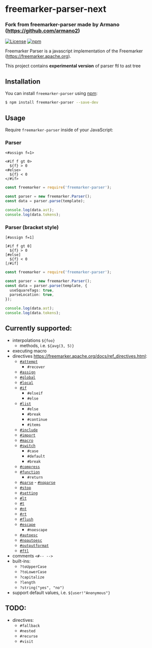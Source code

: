 # freemarker-parser-next

### Fork from freemarker-parser made by Armano (https://github.com/armano2)

<!-- [![Codecov](https://img.shields.io/codecov/c/github/armano2/freemarker-parser.svg)](https://codecov.io/gh/armano2/freemarker-parser/tree/master) -->

[![License](https://img.shields.io/github/license/marceloadsj/freemarker-parser.svg)](https://github.com/marceloadsj/freemarker-parser/blob/master/LICENSE.md)
[![npm](https://img.shields.io/npm/v/freemarker-parser-next.svg)](https://www.npmjs.com/package/freemarker-parser-next)

Freemarker Parser is a javascript implementation of the Freemarker (https://freemarker.apache.org).

This project contains **experimental version** of parser ftl to ast tree

## Installation

You can install `freemarker-parser` using [npm](https://npmjs.com):

```bash
$ npm install freemarker-parser --save-dev
```

## Usage

Require `freemarker-parser` inside of your JavaScript:

### Parser

```ftl
<#assign f=1>

<#if f gt 0>
  ${f} > 0
<#else>
  ${f} < 0
</#if>
```

```ts
const freemarker = require('freemarker-parser');

const parser = new freemarker.Parser();
const data = parser.parse(template);

console.log(data.ast);
console.log(data.tokens);
```

### Parser (bracket style)

```ftl
[#assign f=1]

[#if f gt 0]
  ${f} > 0
[#else]
  ${f} < 0
[/#if]
```

```ts
const freemarker = require('freemarker-parser');

const parser = new freemarker.Parser();
const data = parser.parse(template, {
  useSquareTags: true,
  parseLocation: true,
});

console.log(data.ast);
console.log(data.tokens);
```

## Currently supported:

- interpolations `${foo}`
  - methods, i.e. `${avg(3, 5)}`
- executing macro
- directives https://freemarker.apache.org/docs/ref_directives.html:
  - [`#attempt`](https://freemarker.apache.org/docs/ref_directive_attempt.html)
    - `#recover`
  - [`#assign`](https://freemarker.apache.org/docs/ref_directive_assign.html)
  - [`#global`](https://freemarker.apache.org/docs/ref_directive_global.html)
  - [`#local`](https://freemarker.apache.org/docs/ref_directive_local.html)
  - [`#if`](https://freemarker.apache.org/docs/ref_directive_if.html)
    - `#elseif`
    - `#else`
  - [`#list`](https://freemarker.apache.org/docs/ref_directive_list.html)
    - `#else`
    - `#break`
    - `#continue`
    - `#items`
  - [`#include`](https://freemarker.apache.org/docs/ref_directive_include.html)
  - [`#import`](https://freemarker.apache.org/docs/ref_directive_import.html)
  - [`#macro`](https://freemarker.apache.org/docs/ref_directive_macro.html)
  - [`#switch`](https://freemarker.apache.org/docs/ref_directive_switch.html)
    - `#case`
    - `#default`
    - `#break`
  - [`#compress`](https://freemarker.apache.org/docs/ref_directive_compress.html)
  - [`#function`](https://freemarker.apache.org/docs/ref_directive_function.html)
    - `#return`
  - [`#parse`](https://freemarker.apache.org/docs/ref_directive_parse.html) - [`#noparse`](https://freemarker.apache.org/docs/ref_directive_noparse.html)
  - [`#stop`](https://freemarker.apache.org/docs/ref_directive_stop.html)
  - [`#setting`](https://freemarker.apache.org/docs/ref_directive_setting.html)
  - [`#lt`](https://freemarker.apache.org/docs/ref_directive_lt.html)
  - [`#t`](https://freemarker.apache.org/docs/ref_directive_t.html)
  - [`#nt`](https://freemarker.apache.org/docs/ref_directive_nt.html)
  - [`#rt`](https://freemarker.apache.org/docs/ref_directive_rt.html)
  - [`#flush`](https://freemarker.apache.org/docs/ref_directive_flush.html)
  - [`#escape`](https://freemarker.apache.org/docs/ref_directive_escape.html)
    - `#noescape`
  - [`#autoesc`](https://freemarker.apache.org/docs/ref_directive_autoesc.html)
  - [`#noautoesc`](https://freemarker.apache.org/docs/ref_directive_noautoesc.html)
  - [`#outputformat`](https://freemarker.apache.org/docs/ref_directive_outputformat.html)
  - [`#ftl`](https://freemarker.apache.org/docs/ref_directive_ftl.html)
- comments `<#-- -->`
- built-ins:
  - `?toUpperCase`
  - `?toLowerCase`
  - `?capitalize`
  - `?length`
  - `?string("yes", "no")`
- support default values, i.e. `${user!"Anonymous"}`

## TODO:

- directives:
  - `#fallback`
  - `#nested`
  - `#recurse`
  - `#visit`
